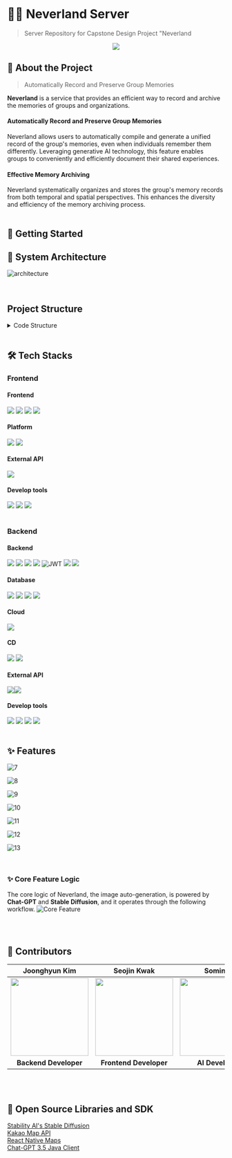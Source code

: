 # 🧚🏻 Neverland Server
> Server Repository for Capstone Design Project "Neverland

<div align="center">
  <img src="https://github.com/lemonssoju/.github/assets/80838501/84a0c925-0bc7-4dc7-b3ed-75ef5160a919" />
</div>

## 📱 About the Project
> Automatically Record and Preserve Group Memories

**Neverland** is a service that provides an efficient way to record and archive the memories of groups and organizations.

#### Automatically Record and Preserve Group Memories

Neverland allows users to automatically compile and generate a unified record of the group's memories, even when individuals remember them differently. Leveraging generative AI technology, this feature enables groups to conveniently and efficiently document their shared experiences.

#### Effective Memory Archiving
Neverland systematically organizes and stores the group's memory records from both temporal and spatial perspectives.
This enhances the diversity and efficiency of the memory archiving process.
<br>
<br>

## 🚀 Getting Started

## 📌 System Architecture
![architecture](https://github.com/lemonssoju/.github/assets/80838501/f9e6a5f3-fcbe-442b-9314-55874d10bdf4)

<br>

## Project Structure
<details>
<summary>Code Structure</summary>
<div>
  
```
./
├── Dockerfile
├── HELP.md
├── README.md
├── build.gradle
├── gradle
│   └── wrapper
│       ├── gradle-wrapper.jar
│       └── gradle-wrapper.properties
├── gradlew
├── gradlew.bat
├── neverland.iml
├── settings.gradle
└── src
    ├── main
    │   ├── java
    │   │   └── com
    │   │       └── lesso
    │   │           └── neverland
    │   │               ├── NeverlandApplication.java
    │   │               ├── album
    │   │               │   ├── application
    │   │               │   │   └── AlbumService.java
    │   │               │   ├── domain
    │   │               │   │   └── Album.java
    │   │               │   ├── dto
    │   │               │   │   ├── AlbumByLocationDto.java
    │   │               │   │   ├── AlbumByTimeDto.java
    │   │               │   │   ├── AlbumDetailResponse.java
    │   │               │   │   ├── AlbumImageRequest.java
    │   │               │   │   ├── AlbumListByLocationResponse.java
    │   │               │   │   └── AlbumListByTimeResponse.java
    │   │               │   ├── presentation
    │   │               │   │   └── AlbumController.java
    │   │               │   └── repository
    │   │               │       └── AlbumRepository.java
    │   │               ├── comment
    │   │               │   ├── application
    │   │               │   │   └── CommentService.java
    │   │               │   ├── domain
    │   │               │   │   └── Comment.java
    │   │               │   ├── dto
    │   │               │   │   ├── CommentDto.java
    │   │               │   │   ├── ModifyCommentRequest.java
    │   │               │   │   └── PostCommentRequest.java
    │   │               │   ├── presentation
    │   │               │   │   └── CommentController.java
    │   │               │   └── repository
    │   │               │       └── CommentRepository.java
    │   │               ├── common
    │   │               │   ├── YearMonthToString.java
    │   │               │   ├── base
    │   │               │   │   ├── BaseEntity.java
    │   │               │   │   ├── BaseException.java
    │   │               │   │   ├── BaseResponse.java
    │   │               │   │   ├── BaseResponseStatus.java
    │   │               │   │   └── ErrorResponse.java
    │   │               │   ├── configuration
    │   │               │   │   ├── AmazonS3Config.java
    │   │               │   │   ├── AppConfig.java
    │   │               │   │   ├── RedisConfig.java
    │   │               │   │   └── WebSecurityConfig.java
    │   │               │   ├── constants
    │   │               │   │   ├── Constants.java
    │   │               │   │   └── RequestURI.java
    │   │               │   ├── enums
    │   │               │   ├── exception
    │   │               │   │   └── GlobalExceptionHandler.java
    │   │               │   ├── image
    │   │               │   │   └── ImageService.java
    │   │               │   └── jwt
    │   │               │       ├── JwtAuthenticationFilter.java
    │   │               │       └── JwtExceptionFilter.java
    │   │               ├── gpt
    │   │               │   ├── application
    │   │               │   │   └── GptService.java
    │   │               │   ├── configuration
    │   │               │   │   └── GptConfig.java
    │   │               │   ├── domain
    │   │               │   │   └── GptProperties.java
    │   │               │   ├── dto
    │   │               │   │   ├── GptRequest.java
    │   │               │   │   ├── GptResponse.java
    │   │               │   │   └── GptResponseDto.java
    │   │               │   └── presentation
    │   │               │       └── GptController.java
    │   │               ├── group
    │   │               │   ├── application
    │   │               │   │   └── GroupService.java
    │   │               │   ├── domain
    │   │               │   │   └── Team.java
    │   │               │   ├── dto
    │   │               │   │   ├── CreateGroupRequest.java
    │   │               │   │   ├── CreateGroupResponse.java
    │   │               │   │   ├── EditGroupRequest.java
    │   │               │   │   ├── GroupEditViewResponse.java
    │   │               │   │   ├── GroupInviteResponse.java
    │   │               │   │   ├── GroupJoinResponse.java
    │   │               │   │   ├── GroupListDto.java
    │   │               │   │   ├── GroupListResponse.java
    │   │               │   │   ├── GroupProfileResponse.java
    │   │               │   │   ├── GroupPuzzleDto.java
    │   │               │   │   ├── GroupPuzzleListResponse.java
    │   │               │   │   └── JoinGroupRequest.java
    │   │               │   ├── presentation
    │   │               │   │   └── GroupController.java
    │   │               │   └── repository
    │   │               │       └── GroupRepository.java
    │   │               ├── puzzle
    │   │               │   ├── application
    │   │               │   │   └── PuzzleService.java
    │   │               │   ├── domain
    │   │               │   │   ├── Puzzle.java
    │   │               │   │   ├── PuzzleLocation.java
    │   │               │   │   ├── PuzzleMember.java
    │   │               │   │   └── PuzzlePiece.java
    │   │               │   ├── dto
    │   │               │   │   ├── CompletePuzzleRequest.java
    │   │               │   │   ├── CompletePuzzleResponse.java
    │   │               │   │   ├── CreatePuzzleRequest.java
    │   │               │   │   ├── CreatePuzzleResponse.java
    │   │               │   │   ├── EditPuzzleRequest.java
    │   │               │   │   ├── KakaoApiResponse.java
    │   │               │   │   ├── MyPuzzleDto.java
    │   │               │   │   ├── MyPuzzleListResponse.java
    │   │               │   │   ├── PuzzleDetailResponse.java
    │   │               │   │   ├── PuzzleEditViewResponse.java
    │   │               │   │   ├── PuzzlePieceDto.java
    │   │               │   │   ├── PuzzlePieceRequest.java
    │   │               │   │   ├── PuzzlerDto.java
    │   │               │   │   └── PuzzlerListResponse.java
    │   │               │   ├── presentation
    │   │               │   │   └── PuzzleController.java
    │   │               │   └── repository
    │   │               │       ├── PuzzleMemberRepository.java
    │   │               │       ├── PuzzlePieceRepository.java
    │   │               │       └── PuzzleRepository.java
    │   │               └── user
    │   │                   ├── application
    │   │                   │   ├── AuthService.java
    │   │                   │   ├── RedisService.java
    │   │                   │   └── UserService.java
    │   │                   ├── domain
    │   │                   │   ├── User.java
    │   │                   │   ├── UserProfile.java
    │   │                   │   └── UserTeam.java
    │   │                   ├── dto
    │   │                   │   ├── JwtDto.java
    │   │                   │   ├── LoginIdRequest.java
    │   │                   │   ├── LoginRequest.java
    │   │                   │   ├── ModifyNicknameRequest.java
    │   │                   │   ├── ModifyPasswordRequest.java
    │   │                   │   ├── MyPageResponse.java
    │   │                   │   ├── NicknameRequest.java
    │   │                   │   ├── ReissueTokenRequest.java
    │   │                   │   ├── SignoutRequest.java
    │   │                   │   ├── SignupRequest.java
    │   │                   │   └── TokenResponse.java
    │   │                   ├── presentation
    │   │                   │   └── UserController.java
    │   │                   └── repository
    │   │                       ├── UserRepository.java
    │   │                       └── UserTeamRepository.java
    │   └── resources
    │       ├── application.yml
    │       ├── static
    │       └── templates
    └── test
        └── java
            └── com
                └── lesso
                    └── neverland
                        └── NeverlandApplicationTests.java
```

</div>
</details>

<br>

## 🛠️ Tech Stacks

### Frontend
#### Frontend
<img src="https://img.shields.io/badge/TypeScript-007ACC?style=for-the-badge&logo=typescript&logoColor=white"> <img src="https://img.shields.io/badge/React_Native-61DAFB?style=for-the-badge&logo=react&logoColor=20232A"> <img src="https://img.shields.io/badge/Recoil-3578E5?style=for-the-badge&logo=Recoil&logoColor=white"> <img src="https://img.shields.io/badge/styled--components-DB7093?style=for-the-badge&logo=styled-components&logoColor=white">

#### Platform
<img src="https://img.shields.io/badge/iOS-000000?style=for-the-badge&logo=ios&logoColor=white"> <img src="https://img.shields.io/badge/Android-3DDC84?style=for-the-badge&logo=android&logoColor=white">

#### External API
<img src="https://img.shields.io/badge/Stable Diffusion-B000B4?style=for-the-badge"> 

#### Develop tools
<img src="https://img.shields.io/badge/Visual_Studio_Code-0078D4?style=for-the-badge&logo=visual%20studio%20code&logoColor=white"> <img src="https://img.shields.io/badge/github-181717?style=for-the-badge&logo=github&logoColor=white"> <img src="https://img.shields.io/badge/git-F05032?style=for-the-badge&logo=git&logoColor=white">
<br>
<br>

### Backend
#### Backend
<img src="https://img.shields.io/badge/java-007396?style=for-the-badge&logo=java&logoColor=white"> <img src="https://img.shields.io/badge/springboot-6DB33F?style=for-the-badge&logo=springboot&logoColor=white"> <img src="https://img.shields.io/badge/spring security-6DB33F?style=for-the-badge&logo=spring security&logoColor=white"> <img src="https://img.shields.io/badge/spring data jpa-6DB33F?style=for-the-badge&logo=spring&logoColor=white"> ![JWT](https://img.shields.io/badge/JWT-black?style=for-the-badge&logo=JSON%20web%20tokens)  <img src="https://img.shields.io/badge/hibernate-59666C?style=for-the-badge&logo=hibernate&logoColor=white"> <img src="https://img.shields.io/badge/gradle-02303A?style=for-the-badge&logo=gradle&logoColor=white"> 

#### Database
<img src="https://img.shields.io/badge/aws rds-527FFF?style=for-the-badge&logo=amazonrds&logoColor=white"> <img src="https://img.shields.io/badge/aws s3-569A31?style=for-the-badge&logo=amazons3&logoColor=white"> <img src="https://img.shields.io/badge/mysql-4479A1?style=for-the-badge&logo=mysql&logoColor=white"> <img src="https://img.shields.io/badge/redis-DC382D?style=for-the-badge&logo=redis&logoColor=white">

#### Cloud
<img src="https://img.shields.io/badge/AWS ec2-FF9900?style=for-the-badge&logo=amazonec2&logoColor=white">

#### CD
<img src="https://img.shields.io/badge/docker-2496ED?style=for-the-badge&logo=docker&logoColor=white"> <img src="https://img.shields.io/badge/github actions-2088FF?style=for-the-badge&logo=github actions&logoColor=white">

#### External API
<img src="https://img.shields.io/badge/ChatGPT 3.5-74AA9C?style=for-the-badge&logo=openai&logoColor=white"><img src="https://img.shields.io/badge/kakaomap api-FFCD00?style=for-the-badge&logo=kakao&logoColor=black">

#### Develop tools
<img src="https://img.shields.io/badge/intelliJ-000000?style=for-the-badge&logo=intellij idea&logoColor=white"> <img src="https://img.shields.io/badge/postman-FF6C37?style=for-the-badge&logo=postman&logoColor=white"> <img src="https://img.shields.io/badge/github-181717?style=for-the-badge&logo=github&logoColor=white"> <img src="https://img.shields.io/badge/git-F05032?style=for-the-badge&logo=git&logoColor=white">
<br>
<br>

## ✨ Features
![7](https://github.com/lemonssoju/.github/assets/80838501/7e986297-6a28-4f73-8247-b03c3e8021a3)

![8](https://github.com/lemonssoju/.github/assets/80838501/10fe300f-91d2-4988-bd7a-e0b2de51541d)

![9](https://github.com/lemonssoju/.github/assets/80838501/cdde5921-0e03-4e58-872e-a0a3f45d5952)

![10](https://github.com/lemonssoju/.github/assets/80838501/89c33752-5683-453b-b536-afec175f8ec5)

![11](https://github.com/lemonssoju/.github/assets/80838501/4375aa65-6be5-4cf4-ae2f-81db03f78074)

![12](https://github.com/lemonssoju/.github/assets/80838501/092499f4-58ea-4478-9322-7db0beb15d22)

![13](https://github.com/lemonssoju/.github/assets/80838501/21b9c5d4-685f-4fb3-b235-8641bf3f222d)

<br>

### ✨ Core Feature Logic
The core logic of Neverland, the image auto-generation, is powered by **Chat-GPT** and **Stable Diffusion**, and it operates through the following workflow.
![Core Feature](https://github.com/lemonssoju/.github/assets/80838501/27df34c4-36e2-48ea-b1ad-640a69450cca)

<br>
<br>


## 🧩 Contributors
|Joonghyun Kim|Seojin Kwak|Somin Ji|
|:---:|:---:|:---:|
|<img src="https://github.com/JoongHyun-Kim.png" width="180" height="180" >|<img src="https://github.com/SJ-Kwak.png" width="180" height="180" >|<img src="https://github.com/ji-somnie.png" width="180" height="180" >|
| **Backend Developer** | **Frontend Developer**| **AI Developer** |

<br>
<br>

## 🔗 Open Source Libraries and SDK
[Stability AI's Stable Diffusion](https://platform.stability.ai/docs/api-reference#tag/SDXL-and-SD1.6) <br>
[Kakao Map API](https://developers.kakao.com/docs/latest/ko/local/dev-guide) <br>
[React Native Maps](https://github.com/react-native-maps/react-native-maps) <br>
[Chat-GPT 3.5 Java Client](https://github.com/TheoKanning/openai-java)
